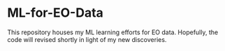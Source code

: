 # ML-for-EO-Data
This repository houses my ML learning efforts for EO data. Hopefully, the code will revised shortly in light of my new discoveries. 
